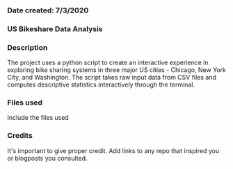 ### Date created: 7/3/2020

### US Bikeshare Data Analysis

### Description
The project uses a python script to create an interactive experience in exploring bike sharing systems in three major US cities - Chicago, New York City, and Washington. The script takes raw input data from CSV files and computes descriptive statistics interactively through the terminal.

### Files used
Include the files used

### Credits
It's important to give proper credit. Add links to any repo that inspired you or blogposts you consulted.
